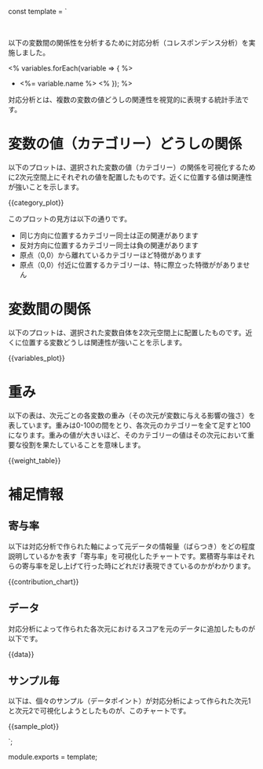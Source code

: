 const template = `

<br/>
<!-- intentional new line feed above -->

以下の変数間の関係性を分析するために対応分析（コレスポンデンス分析）を実施しました。

<% variables.forEach(variable => { %>
  - <%= variable.name %>
<% }); %>

対応分析とは、複数の変数の値どうしの関連性を視覚的に表現する統計手法です。

# 変数の値（カテゴリー）どうしの関係

以下のプロットは、選択された変数の値（カテゴリー）の関係を可視化するために2次元空間上にそれぞれの値を配置したものです。近くに位置する値は関連性が強いことを示します。

{{category_plot}}

このプロットの見方は以下の通りです。

* 同じ方向に位置するカテゴリー同士は正の関連があります
* 反対方向に位置するカテゴリー同士は負の関連があります
* 原点（0,0）から離れているカテゴリーほど特徴があります
* 原点（0,0）付近に位置するカテゴリーは、特に際立った特徴ががありません


# 変数間の関係

以下のプロットは、選択された変数自体を2次元空間上に配置したものです。近くに位置する変数どうしは関連性が強いことを示します。

{{variables_plot}}

# 重み

以下の表は、次元ごとの各変数の重み（その次元が変数に与える影響の強さ）を表しています。重みは0-100の間をとり、各次元のカテゴリーを全て足すと100になります。重みの値が大きいほど、そのカテゴリーの値はその次元において重要な役割を果たしていることを意味します。

{{weight_table}}

# 補足情報

## 寄与率
以下は対応分析で作られた軸によって元データの情報量（ばらつき）をどの程度説明しているかを表す「寄与率」を可視化したチャートです。累積寄与率はそれらの寄与率を足し上げて行った時にどれだけ表現できているのかがわかります。

{{contribution_chart}}

## データ

対応分析によって作られた各次元におけるスコアを元のデータに追加したものが以下です。

{{data}}

## サンプル毎

以下は、個々のサンプル（データポイント）が対応分析によって作られた次元1と次元2で可視化しようとしたものが、このチャートです。

{{sample_plot}}


`;

module.exports = template;
